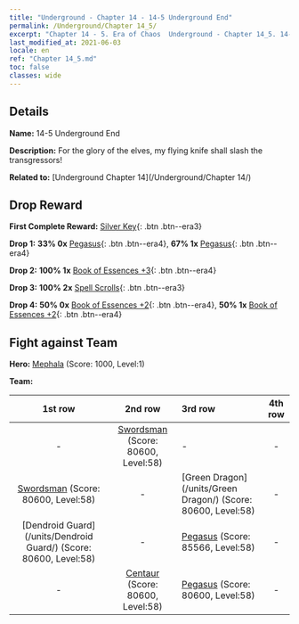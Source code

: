 ```yaml
---
title: "Underground - Chapter 14 - 14-5 Underground End"
permalink: /Underground/Chapter 14_5/
excerpt: "Chapter 14 - 5. Era of Chaos  Underground - Chapter 14_5. 14-5 Underground End"
last_modified_at: 2021-06-03
locale: en
ref: "Chapter 14_5.md"
toc: false
classes: wide
---
```


## Details

 **Name:** 14-5 Underground End

 **Description:** For the glory of the elves, my flying knife shall slash the transgressors!

 **Related to:** [Underground Chapter 14](/Underground/Chapter 14/)

## Drop Reward

 **First Complete Reward:** [Silver Key](/Items/con_693/){: .btn .btn--era3}

 **Drop 1:** **33% 0x** [Pegasus](/Items/unt_202/){: .btn .btn--era4}, **67% 1x** [Pegasus](/Items/unt_202/){: .btn .btn--era4}

 **Drop 2:** **100% 1x** [Book of Essences +3](/Items/mat_60/){: .btn .btn--era4}

 **Drop 3:** **100% 2x** [Spell Scrolls](/Items/con_694/){: .btn .btn--era3}

 **Drop 4:** **50% 0x** [Book of Essences +2](/Items/mat_53/){: .btn .btn--era4}, **50% 1x** [Book of Essences +2](/Items/mat_53/){: .btn .btn--era4}


## Fight against Team
 **Hero:** [Mephala](/heroes/Mephala/) (Score: 1000, Level:1)

 **Team:**


  | 1st row | 2nd row | 3rd row | 4th row |
  |:----:|:----:|:----|:----:|
  | - | [Swordsman](/units/Swordsman/) (Score: 80600, Level:58)  | - | - |
  | [Swordsman](/units/Swordsman/) (Score: 80600, Level:58)  | - | [Green Dragon](/units/Green Dragon/) (Score: 80600, Level:58)  | - |
  | [Dendroid Guard](/units/Dendroid Guard/) (Score: 80600, Level:58)  | - | [Pegasus](/units/Pegasus/) (Score: 85566, Level:58)  | - |
  | - | [Centaur](/units/Centaur/) (Score: 80600, Level:58)  | [Pegasus](/units/Pegasus/) (Score: 80600, Level:58)  | - |


